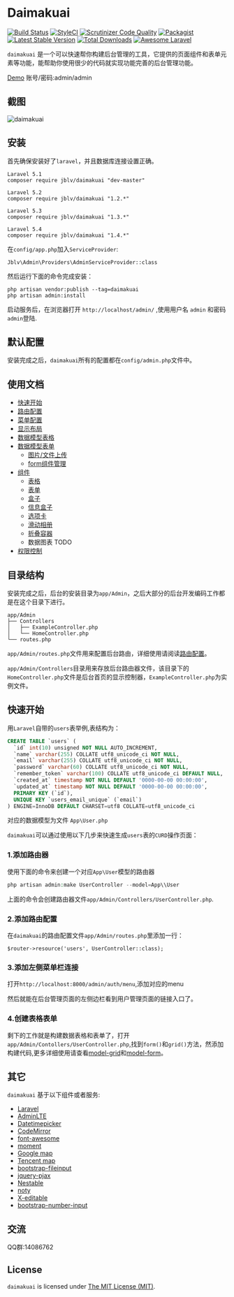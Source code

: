 Daimakuai
=====

[![Build Status](https://travis-ci.org/daimakuai/daimakuai.svg?branch=master)](https://travis-ci.org/daimakuai/daimakuai)
[![StyleCI](https://styleci.io/repos/90640492/shield?branch=master)](https://styleci.io/repos/90640492)
[![Scrutinizer Code Quality](https://scrutinizer-ci.com/g/happyonion/daimakuai/badges/quality-score.png?b=master)](https://scrutinizer-ci.com/g/happyonion/daimakuai/?branch=master)
[![Packagist](https://img.shields.io/packagist/l/jblv/daimakuai.svg?maxAge=2592000)](https://packagist.org/packages/jblv/daimakuai)
<a href="https://packagist.org/packages/jblv/daimakuai"><img src="https://poser.pugx.org/jblv/daimakuai/v/stable.svg" alt="Latest Stable Version"></a>
[![Total Downloads](https://img.shields.io/packagist/dt/jblv/daimakuai.svg?style=flat-square)](https://packagist.org/packages/jblv/daimakuai)
[![Awesome Laravel](https://img.shields.io/badge/Awesome-Laravel-brightgreen.svg)](https://github.com/happyonion/daimakuai)

`daimakuai` 是一个可以快速帮你构建后台管理的工具，它提供的页面组件和表单元素等功能，能帮助你使用很少的代码就实现功能完善的后台管理功能。

[Demo](http://demo.daimakuai.com/admin) 账号/密码:admin/admin


截图
------------

![daimakuai](https://raw.githubusercontent.com/happyonion/daimakuai/master/screen.png)

安装
------------

首先确保安装好了`laravel`，并且数据库连接设置正确。

```
Laravel 5.1
composer require jblv/daimakuai "dev-master"

Laravel 5.2
composer require jblv/daimakuai "1.2.*"

Laravel 5.3
composer require jblv/daimakuai "1.3.*"

Laravel 5.4
composer require jblv/daimakuai "1.4.*"
```

在`config/app.php`加入`ServiceProvider`:

```
Jblv\Admin\Providers\AdminServiceProvider::class
```

然后运行下面的命令完成安装：

```
php artisan vendor:publish --tag=daimakuai
php artisan admin:install
```

启动服务后，在浏览器打开 `http://localhost/admin/` ,使用用户名 `admin` 和密码 `admin`登陆.

默认配置
------------

安装完成之后，`daimakuai`所有的配置都在`config/admin.php`文件中。

使用文档
------------

- [快速开始](/docs/zh/quick-start.md)
- [路由配置](/docs/zh/router.md)
- [菜单配置](/docs/zh/menu.md)
- [显示布局](/docs/zh/layout.md)
- [数据模型表格](/docs/zh/model-grid.md)
- [数据模型表单](/docs/zh/model-form.md)
  - [图片/文件上传](/docs/zh/form-upload.md)
  - [form组件管理](/docs/zh/field-management.md)
- [组件](/docs/zh/widgets/table.md)
  - [表格](/docs/zh/widgets/table.md)
  - [表单](/docs/zh/widgets/form.md)
  - [盒子](/docs/zh/widgets/box.md)
  - [信息盒子](/docs/zh/widgets/info-box.md)
  - [选项卡](/docs/zh/widgets/tab.md)
  - [滑动相册](/docs/zh/widgets/carousel.md)
  - [折叠容器](/docs/zh/widgets/collapse.md)
  - 数据图表 TODO
- [权限控制](/docs/zh/permission.md)

目录结构
------------
安装完成之后，后台的安装目录为`app/Admin`，之后大部分的后台开发编码工作都是在这个目录下进行。

```
app/Admin
├── Controllers
│   ├── ExampleController.php
│   └── HomeController.php
└── routes.php
```

`app/Admin/routes.php`文件用来配置后台路由，详细使用请阅读[路由配置](/docs/zh/router.md)。

`app/Admin/Controllers`目录用来存放后台路由器文件，该目录下的`HomeController.php`文件是后台首页的显示控制器，`ExampleController.php`为实例文件。

快速开始
------------

用`Laravel`自带的`users`表举例,表结构为：
```sql
CREATE TABLE `users` (
  `id` int(10) unsigned NOT NULL AUTO_INCREMENT,
  `name` varchar(255) COLLATE utf8_unicode_ci NOT NULL,
  `email` varchar(255) COLLATE utf8_unicode_ci NOT NULL,
  `password` varchar(60) COLLATE utf8_unicode_ci NOT NULL,
  `remember_token` varchar(100) COLLATE utf8_unicode_ci DEFAULT NULL,
  `created_at` timestamp NOT NULL DEFAULT '0000-00-00 00:00:00',
  `updated_at` timestamp NOT NULL DEFAULT '0000-00-00 00:00:00',
  PRIMARY KEY (`id`),
  UNIQUE KEY `users_email_unique` (`email`)
) ENGINE=InnoDB DEFAULT CHARSET=utf8 COLLATE=utf8_unicode_ci
```
对应的数据模型为文件 `App\User.php`

`daimakuai`可以通过使用以下几步来快速生成`users`表的`CURD`操作页面：

### 1.添加路由器

使用下面的命令来创建一个对应`App\User`模型的路由器
```php
php artisan admin:make UserController --model=App\\User
```

上面的命令会创建路由器文件`app/Admin/Controllers/UserController.php`.

### 2.添加路由配置

在`daimakuai`的路由配置文件`app/Admin/routes.php`里添加一行：
```
$router->resource('users', UserController::class);
```

### 3.添加左侧菜单栏连接

打开`http://localhost:8000/admin/auth/menu`,添加对应的menu

然后就能在后台管理页面的左侧边栏看到用户管理页面的链接入口了。

### 4.创建表格表单

剩下的工作就是构建数据表格和表单了，打开 `app/Admin/Contollers/UserController.php`,找到`form()`和`grid()`方法，然添加构建代码,更多详细使用请查看[model-grid](/docs/zh/model-grid.md)和[model-form](/docs/zh/model-form.md)。

其它
------------
`daimakuai` 基于以下组件或者服务:

+ [Laravel](https://laravel.com/)
+ [AdminLTE](https://almsaeedstudio.com/)
+ [Datetimepicker](http://eonasdan.github.io/bootstrap-datetimepicker/)
+ [CodeMirror](https://codemirror.net/)
+ [font-awesome](http://fontawesome.io)
+ [moment](http://momentjs.com/)
+ [Google map](https://www.google.com/maps)
+ [Tencent map](http://lbs.qq.com/)
+ [bootstrap-fileinput](https://github.com/kartik-v/bootstrap-fileinput)
+ [jquery-pjax](https://github.com/defunkt/jquery-pjax)
+ [Nestable](http://dbushell.github.io/Nestable/)
+ [noty](http://ned.im/noty/)
+ [X-editable](http://github.com/vitalets/x-editable)
+ [bootstrap-number-input](https://github.com/wpic/bootstrap-number-input)

交流
------------
QQ群:14086762


License
------------
`daimakuai` is licensed under [The MIT License (MIT)](LICENSE).
